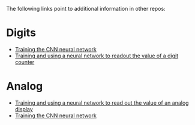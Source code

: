The following links point to additional information in other repos:

# Digits

* [Training the CNN neural network](https://github.com/jomjol/neural-network-digital-counter-readout/blob/master/Train_Network.md)
* [Training and using a neural network to readout the value of a digit counter](https://github.com/jomjol/neural-network-digital-counter-readout)

# Analog

* [Training and using a neural network to read out the value of an analog display](https://github.com/jomjol/neural-network-analog-needle-readout)
* [Training the CNN neural network](https://github.com/jomjol/neural-network-analog-needle-readout/blob/master/Train_Network.md)
